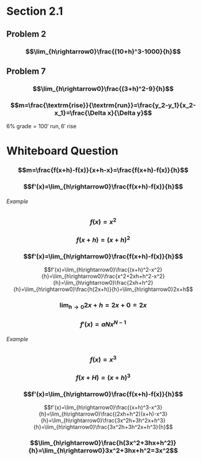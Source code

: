 # Section 2.1
## Problem 2
### $$\lim_{h\rightarrow0}\frac{(10+h)^3-1000}{h}$$
## Problem 7
### $$\lim_{h\rightarrow0}\frac{(3+h)^2-9}{h}$$


### $$m=\frac{\textrm{rise}}{\textrm{run}}=\frac{y_2-y_1}{x_2-x_1}=\frac{\Delta x}{\Delta y}$$
$6\%\textrm{ grade}=100' \textrm{ run},6'\textrm{ rise}$
# Whiteboard Question

### $$m=\frac{f(x+h)-f(x)}{x+h-x}=\frac{f(x+h)-f(x)}{h}$$
### $$f'(x)=\lim_{h\rightarrow0}\frac{f(x+h)-f(x)}{h}$$
###### Example
### $$f(x)=x^2$$
### $$f(x+h)=(x+h)^2$$
### $$f'(x)=\lim_{h\rightarrow0}\frac{f(x+h)-f(x)}{h}$$
$$f'(x)=\lim_{h\rightarrow0}\frac{(x+h)^2-x^2}{h}=\lim_{h\rightarrow0}\frac{x^2+2xh+h^2-x^2}{h}=\lim_{h\rightarrow0}\frac{2xh+h^2}{h}=\lim_{h\rightarrow0}\frac{h(2x+h)}{h}=\lim_{h\rightarrow0}2x+h$$
### $$\lim_{h\rightarrow0}2x+h=2x+0=2x$$
### $$f'(x)=aNx^{N-1}$$
###### Example
### $$f(x)=x^3$$
### $$f(x+H)=(x+h)^3$$
### $$f'(x)=\lim_{h\rightarrow0}\frac{f(x+h)-f(x)}{h}$$
$$f'(x)=\lim_{h\rightarrow0}\frac{(x+h)^3-x^3}{h}=\lim_{h\rightarrow0}\frac{(2xh+h^2)(x+h)-x^3}{h}=\lim_{h\rightarrow0}\frac{3x^2h+3h^2x+h^3}{h}=\lim_{h\rightarrow0}\frac{3x^2h+3h^2x+h^3}{h}$$
### $$\lim_{h\rightarrow0}\frac{h(3x^2+3hx+h^2)}{h}=\lim_{h\rightarrow0}3x^2+3hx+h^2=3x^2$$
